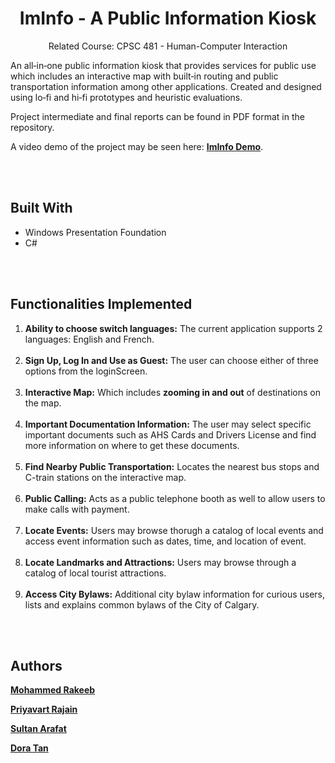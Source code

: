 <h1 align="center">ImInfo - A Public Information Kiosk</h1>

<p align="center"> Related Course: CPSC 481 - Human-Computer Interaction </p>

<p> An all‑in‑one public information kiosk that provides services for public use which includes an interactive map with built‑in routing and public
transportation information among other applications. Created and designed using lo‑fi and hi‑fi prototypes and heuristic evaluations. 
  
Project intermediate and final reports can be found in PDF format in the repository. </p>

A video demo of the project may be seen here: [**ImInfo Demo**](https://drive.google.com/file/d/11rxYopSwVe7vLG-fbrWZ2WM0kjYECYaX/view?usp=sharing).

<br></br>

## Built With
- Windows Presentation Foundation
- C#

<br></br>

## Functionalities Implemented
1. **Ability to choose switch languages:** The current application supports 2 languages: English and French. <br></br>
3. **Sign Up, Log In and Use as Guest:** The user can choose either of three options from the loginScreen. <br></br>
4. **Interactive Map:** Which includes **zooming in and out** of destinations on the map. <br></br>
5. **Important Documentation Information:** The user may select specific important documents such as AHS Cards and Drivers License and find more information on where to get these documents. <br></br>
6. **Find Nearby Public Transportation:** Locates the nearest bus stops and C-train stations on the interactive map. <br></br>
7. **Public Calling:** Acts as a public telephone booth as well to allow users to make calls with payment. <br></br>
8. **Locate Events:** Users may browse thorugh a catalog of local events and access event information such as dates, time, and location of event. <br></br>
9. **Locate Landmarks and Attractions:** Users may browse through a catalog of local tourist attractions. <br></br>
10. **Access City Bylaws:** Additional city bylaw information for curious users, lists and explains common bylaws of the City of Calgary. <br>


<br></br>

## Authors

[**Mohammed Rakeeb**](https://github.com/Mohammed-Rakeeb)

[**Priyavart Rajain**](https://github.com/PriyavartRajain)

[**Sultan Arafat**](https://github.com/sultan179)

[**Dora Tan**](https://github.com/DoughraT)

